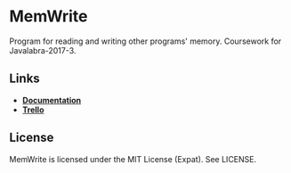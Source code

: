 # MemWrite

Program for reading and writing other programs' memory.
Coursework for Javalabra-2017-3.

## Links
* [**Documentation**](https://github.com/cxcorp/MemWrite/tree/master/dokumentaatio)
* [**Trello**](https://trello.com/b/KGL8icHx/memwrite)

## License
MemWrite is licensed under the MIT License (Expat).
See LICENSE.
